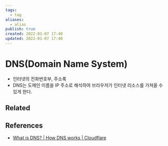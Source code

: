 ```yaml
---
tags:
  - tag
aliases:
  - alias
publish: true
created: 2022-01-07 17:40
updated: 2022-01-07 17:40
---
```


# DNS(Domain Name System)

- 인터넷의 전화번호부, 주소록
- DNS는 도메인 이름을 IP 주소로 해석하여 브라우저가 인터넷 리소스를 가져올 수 있게 한다.

## Related

## References

- [What is DNS? | How DNS works | Cloudflare](https://www.cloudflare.com/en-gb/learning/dns/what-is-dns/)
